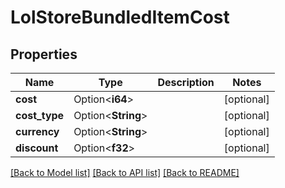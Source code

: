 # LolStoreBundledItemCost

## Properties

Name | Type | Description | Notes
------------ | ------------- | ------------- | -------------
**cost** | Option<**i64**> |  | [optional]
**cost_type** | Option<**String**> |  | [optional]
**currency** | Option<**String**> |  | [optional]
**discount** | Option<**f32**> |  | [optional]

[[Back to Model list]](../README.md#documentation-for-models) [[Back to API list]](../README.md#documentation-for-api-endpoints) [[Back to README]](../README.md)


